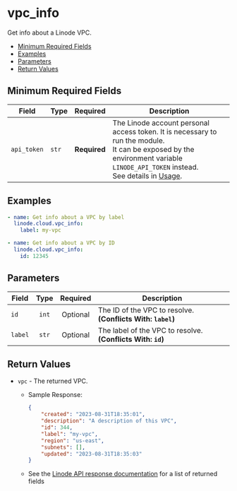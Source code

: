 # vpc_info

Get info about a Linode VPC.

- [Minimum Required Fields](#minimum-required-fields)
- [Examples](#examples)
- [Parameters](#parameters)
- [Return Values](#return-values)

## Minimum Required Fields
| Field       | Type  | Required     | Description                                                                                                                                                                                                              |
|-------------|-------|--------------|--------------------------------------------------------------------------------------------------------------------------------------------------------------------------------------------------------------------------|
| `api_token` | `str` | **Required** | The Linode account personal access token. It is necessary to run the module. <br/>It can be exposed by the environment variable `LINODE_API_TOKEN` instead. <br/>See details in [Usage](https://github.com/linode/ansible_linode?tab=readme-ov-file#usage). |

## Examples

```yaml
- name: Get info about a VPC by label
  linode.cloud.vpc_info:
    label: my-vpc
```

```yaml
- name: Get info about a VPC by ID
  linode.cloud.vpc_info:
    id: 12345
```


## Parameters

| Field     | Type | Required | Description                                                                  |
|-----------|------|----------|------------------------------------------------------------------------------|
| `id` | <center>`int`</center> | <center>Optional</center> | The ID of the VPC to resolve.  **(Conflicts With: `label`)** |
| `label` | <center>`str`</center> | <center>Optional</center> | The label of the VPC to resolve.  **(Conflicts With: `id`)** |

## Return Values

- `vpc` - The returned VPC.

    - Sample Response:
        ```json
        {
            "created": "2023-08-31T18:35:01",
            "description": "A description of this VPC",
            "id": 344,
            "label": "my-vpc",
            "region": "us-east",
            "subnets": [],
            "updated": "2023-08-31T18:35:03"
        }
        ```
    - See the [Linode API response documentation](https://techdocs.akamai.com/linode-api/reference/get-vpc) for a list of returned fields


